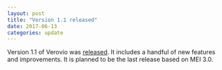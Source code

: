 ```yaml
---
layout: post
title: "Version 1.1 released"
date: 2017-06-13
categories: update
---
```


Version 1.1 of Verovio was [released](https://github.com/rism-digital/verovio/releases). It includes a handful of new features and improvements. It is planned to be the last release based on MEI 3.0.

